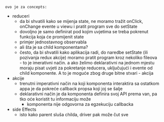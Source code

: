     ovo je za concepts: 

  - reduceri
    - da bi shvatili kako se mijenja state, ne moramo tražit onClick, onChange evente u viewu i pratit program sve do setState
    - dovoljno je samo definirat pod kojim uvjetima se treba pokrenut funkcija koja će promijenit state
    - primjer jednostavnog observabla
    - ali šta je sa child komponentama?
    - često, da bi shvatili kako aplikacija radi, do naredbe setState (ili pozivanja redux akcije) moramo pratit
      program kroz nekoliko fileova - to je imerativni način. a ako želimo deklarativni na jednom mjestu moraju pisat uvjeti za pokretanje
      reducera, uključujući i evente od child komponente.
      A to je moguće zbog druge bitne stvari - akcija
  - akcije
    - trenutni imperativni način na koji komponenta interaktira sa ostatkom appa je da pokreće callback propsa koji joj se šalje
    - deklarativni način je da komponenta definira svoj API prema van, pa tko oće koristit tu informaciju može
      - komponenta nije odgovorna za egzekuciju callbacka
  - side Effects
      - isto kako parent sluša childa, driver pak može čut sve 

